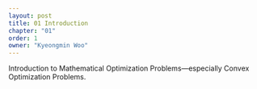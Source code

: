 ```yaml
---
layout: post
title: 01 Introduction
chapter: "01"
order: 1
owner: "Kyeongmin Woo"
---
```


Introduction to Mathematical Optimization Problems—especially Convex Optimization Problems.
